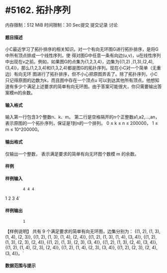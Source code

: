 
# #5162. 拓扑序列
内存限制：512 MiB 时间限制：30 Sec提交 提交记录 讨论
#### 题目描述
小C最近学习了拓扑排序的相关知识。对一个有向无环图G进行拓扑排序，是将G中所有顶点排成一个线性序列，使
得对图G中任意一条有向边(u,v)，u在线性序列中出现在v之前。例如，如果图G的点集为{1,2,3,4}，边集为{(1,2)
,(1,3),(2,4),(3,4)}，那么(1,2,3,4)和(1,3,2,4)都是图G的拓扑序列。现在小C对一个简单（无重边）有向无环
图进行了拓扑排序，但不小心把原图弄丢了。除了拓扑序列，小C只记得原图的边数为k，而且图中存在一个顶点u
可以到达其他所有顶点。他想知道有多少个满足上述要求的简单有向无环图。由于答案可能很大，你只需要输出答
案模m的余数。

#### 输入格式
输入第一行包含3个整数n、k、m。
第二行是空格隔开的n个正整数a1,a2,…,an，表示原图的一个拓扑序列，保证是1到n的一个排列。
0 ≤ k ≤ n ≤ 200000， 1 ≤ m ≤ 10^200000。

#### 输出格式
仅输出一个整数， 表示满足要求的简单有向无环图个数模 m 的余数。

#### 样例

#### 样例输入

			4 4 4
1 2 3 4`
#### 样例输出

			1
【样例说明】
共有 9 个满足要求的简单有向无环图，边集分别为：
{(1, 2), (1, 3), (1, 4), (2, 3)},
{(1, 2), (1, 3), (1, 4), (2, 4)},
{(1, 2), (1, 3), (1, 4), (3, 4)},
{(1, 2), (1, 3), (2, 3), (2, 4)},
{(1, 2), (1, 3), (2, 3), (3, 4)},
{(1, 2), (1, 3), (2, 4), (3, 4)},
{(1, 2), (1, 4), (2, 3), (2, 4)},
{(1, 2), (1, 4), (2, 3), (3, 4)},
{(1, 2), (2, 3), (2, 4), (3, 4)}。`
#### 数据范围与提示

